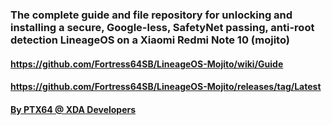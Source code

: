 ### The complete guide and file repository for unlocking and installing a secure, Google-less, SafetyNet passing, anti-root detection LineageOS on a Xiaomi Redmi Note 10 (mojito)

#### https://github.com/Fortress64SB/LineageOS-Mojito/wiki/Guide
#### https://github.com/Fortress64SB/LineageOS-Mojito/releases/tag/Latest

#### <a href="https://forum.xda-developers.com/m/ptx64.11988819/">By PTX64 @ XDA Developers</a>
